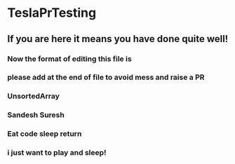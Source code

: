 # TeslaPrTesting

## If you are here it means you have done quite well!

### Now the format of editing this file is

### please add at the end of file to avoid mess and raise a PR

### UnsortedArray

### Sandesh Suresh
### Eat code sleep return

### i just want to play and sleep!
